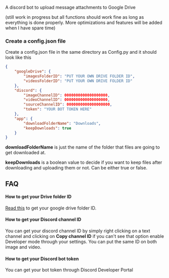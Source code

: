 A discord bot to upload message attachments to Google Drive 

(still work in progress but all functions should work fine as long as everything is done properly. More optimizations and features will be added when I have spare time)

### Create a config.json file

Create a config.json file in the same directory as Config.py and it should look like this
```json
{
    "googleDrive": {
        "imagesFolderID": "PUT YOUR OWN DRIVE FOLDER ID",
        "videosFolderID": "PUT YOUR OWN DRIVE FOLDER ID"
    },
    "discord": {
        "imageChannelID": 0000000000000000000,
        "videoChannelID": 0000000000000000000,
        "sourceChannelID": 0000000000000000000,
        "token": "YOUR BOT TOKEN HERE"
    },
    "app": {
        "downloadFolderName": "Downloads",
        "keepDownloads": true
    }
}
```

**downloadFolderName** is just the name of the folder that files are going to get downloaded at.

**keepDownloads** is a boolean value to decide if you want to keep files after downloading and uploading them or not. Can be either true or false.

## FAQ

#### **How to get your Drive folder ID**

[Read this](https://pythonhosted.org/PyDrive/filelist.html#get-all-files-which-matches-the-query) to get your google drive folder ID.

#### **How to get your Discord channel ID**

You can get your discord channel ID by simply right clicking on a text channel and clicking on **Copy channel ID** if you can't see that option enable Developer mode through your settings. You can put the same ID on both image and video.

#### **How to get your Discord bot token**

You can get your bot token through Discord Developer Portal



